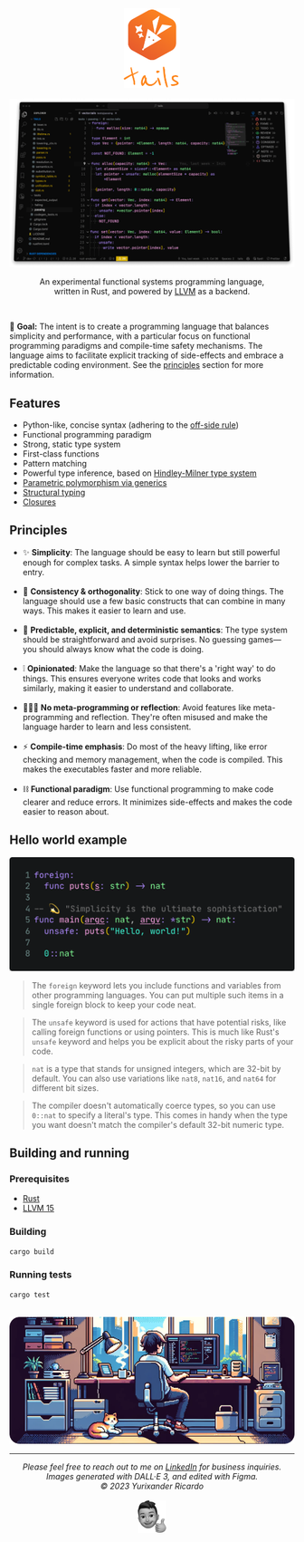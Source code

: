 <div align="center">
  <img width="100" alt="Logo resembling fox" src="./github/logo.png" />
  <br />
  <br />
  <img alt="Preview" src="./github/preview.png" />
  <p>An experimental functional systems programming language,<br />written in Rust, and powered by <a href="https://en.wikipedia.org/wiki/LLVM">LLVM</a> as a backend.</p>
</div>
<br />

🎯 **Goal:** The intent is to create a programming language that balances simplicity and performance, with a particular focus on functional programming paradigms and compile-time safety mechanisms. The language aims to facilitate explicit tracking of side-effects and embrace a predictable coding environment. See the [principles](#principles) section for more information.

## Features

* Python-like, concise syntax (adhering to the [off-side rule](https://en.wikipedia.org/wiki/Off-side_rule))
* Functional programming paradigm
* Strong, static type system
* First-class functions
* Pattern matching
* Powerful type inference, based on [Hindley-Milner type system](https://en.wikipedia.org/wiki/Hindley%E2%80%93Milner_type_system)
* [Parametric polymorphism via generics](https://en.wikipedia.org/wiki/Parametric_polymorphism)
* [Structural typing](https://en.wikipedia.org/wiki/Structural_type_system)
* [Closures](https://en.wikipedia.org/wiki/Closure_(computer_programming))

## Principles

* ✨ **Simplicity**: The language should be easy to learn but still powerful enough for complex tasks. A simple syntax helps lower the barrier to entry. <br /><br />
* 📐 **Consistency & orthogonality**: Stick to one way of doing things. The language should use a few basic constructs that can combine in many ways. This makes it easier to learn and use.<br /><br />
* 🔮 **Predictable, explicit, and deterministic semantics**: The type system should be straightforward and avoid surprises. No guessing games—you should always know what the code is doing.<br /><br />
* ❕ **Opinionated**: Make the language so that there's a 'right way' to do things. This ensures everyone writes code that looks and works similarly, making it easier to understand and collaborate.<br /><br />
* 🙅🏻‍♂️ **No meta-programming or reflection**: Avoid features like meta-programming and reflection. They're often misused and make the language harder to learn and less consistent.<br /><br />
* ⚡ **Compile-time emphasis**: Do most of the heavy lifting, like error checking and memory management, when the code is compiled. This makes the executables faster and more reliable.<br /><br />
* ⛓️ **Functional paradigm**: Use functional programming to make code clearer and reduce errors. It minimizes side-effects and makes the code easier to reason about.

## Hello world example

<img alt="Syntax highlighting of a code snippet showing an application that prints 'hello world' to the console" src="./github/hello-world.png" />

> The `foreign` keyword lets you include functions and variables from other programming languages. You can put multiple such items in a single foreign block to keep your code neat.

> The `unsafe` keyword is used for actions that have potential risks, like calling foreign functions or using pointers. This is much like Rust's `unsafe` keyword and helps you be explicit about the risky parts of your code.

> `nat` is a type that stands for unsigned integers, which are 32-bit by default. You can also use variations like `nat8`, `nat16`, and `nat64` for different bit sizes.

> The compiler doesn't automatically coerce types, so you can use `0::nat` to specify a literal's type. This comes in handy when the type you want doesn't match the compiler's default 32-bit numeric type.

## Building and running

### Prerequisites

* [Rust](https://www.rust-lang.org/tools/install)
* [LLVM 15](https://llvm.org/docs/GettingStarted.html)

### Building

```bash
cargo build
```

### Running tests

```bash
cargo test
```

<br />
<img alt="A pixelated illustration of a Software Engineer's home and his cat" src="./github/footer.png" />
<hr />
<div align="center">
  <i>
    Please feel free to reach out to me on <a href="https://www.linkedin.com/in/yurixander/">LinkedIn</a> for business inquiries.<br />
    Images generated with DALL·E 3, and edited with Figma.<br />
    &copy; 2023 Yurixander Ricardo<br /><br />
    <img alt="Thumbs up illustration" src="./github/thumbs-up.png" />
  </i>
</div>
